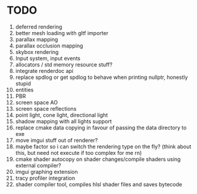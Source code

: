 # TODO

1. deferred rendering
2. better mesh loading with gltf importer
3. parallax mapping
4. parallax occlusion mapping
5. skybox rendering
7. Input system, input events
8. allocators / std memory resource stuff?
9. integrate renderdoc api
10. replace spdlog or get spdlog to behave when printing nullptr, honestly stupid
11. entities
12. PBR
13. screen space AO
14. screen space reflections
15. point light, cone light, directional light
16. shadow mapping with all lights support
17. replace cmake data copying in favour of passing the data directory to exe
18. move imgui stuff out of renderer?
19. maybe factor so i can switch the rendering type on the fly? (think about this, but need not execute if too complex for me rn)
20. cmake shader autocopy on shader changes/compile shaders using external compiler?
21. imgui graphing extension
22. tracy profiler integration
23. shader compiler tool, compiles hlsl shader files and saves bytecode
